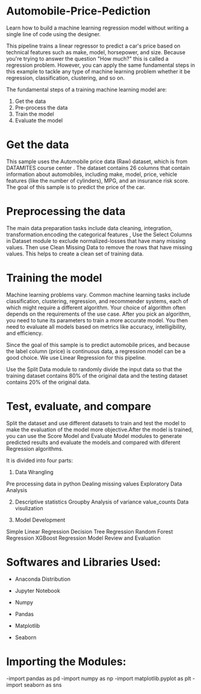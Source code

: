 # Automobile-Price-Pediction
Learn how to build a machine learning regression model without writing a single line of code using the designer.

This pipeline trains a linear regressor to predict a car's price based on technical features such as make, model, horsepower, and size. Because you're trying to answer the question "How much?" this is called a regression problem. However, you can apply the same fundamental steps in this example to tackle any type of machine learning problem whether it be regression, classification, clustering, and so on.

The fundamental steps of a training machine learning model are:

1) Get the data
2) Pre-process the data
3) Train the model
4) Evaluate the model
# Get the data
This sample uses the Automobile price data (Raw) dataset, which is from DATAMITES course center . The dataset contains 26 columns that contain information about automobiles, including make, model, price, vehicle features (like the number of cylinders), MPG, and an insurance risk score. The goal of this sample is to predict the price of the car.
# Preprocessing the data
The main data preparation tasks include data cleaning, integration, transformation.encoding the categorical features , Use the Select Columns in Dataset module to exclude normalized-losses that have many missing values. Then use Clean Missing Data to remove the rows that have missing values. This helps to create a clean set of training data.
# Training the model
Machine learning problems vary. Common machine learning tasks include classification, clustering, regression, and recommender systems, each of which might require a different algorithm. Your choice of algorithm often depends on the requirements of the use case. After you pick an algorithm, you need to tune its parameters to train a more accurate model. You then need to evaluate all models based on metrics like accuracy, intelligibility, and efficiency.

Since the goal of this sample is to predict automobile prices, and because the label column (price) is continuous data, a regression model can be a good choice. We use Linear Regression for this pipeline.

Use the Split Data module to randomly divide the input data so that the training dataset contains 80% of the original data and the testing dataset contains 20% of the original data.
# Test, evaluate, and compare
Split the dataset and use different datasets to train and test the model to make the evaluation of the model more objective.After the model is trained, you can use the Score Model and Evaluate Model modules to generate predicted results and evaluate the models.and compared with diferent Regression algorithms.

It is divided into four parts:

1) Data Wrangling

Pre processing data in python
Dealing missing values
Exploratory Data Analysis

2) Descriptive statistics
Groupby
Analysis of variance
value_counts
Data visulization

3) Model Development

Simple Linear Regression
Decision Tree Regression 
Random Forest Regression
XGBoost Regression
Model Review and Evaluation

# Softwares and Libraries Used:
- Anaconda Distribution
- Jupyter Notebook

- Numpy
- Pandas
- Matplotlib
- Seaborn

# Importing the Modules:

 -import pandas as pd
 -import numpy as np
 -import matplotlib.pyplot as plt
 -import seaborn as sns

